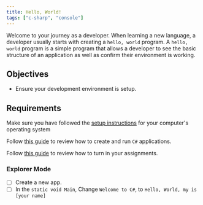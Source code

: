 ```yaml
---
title: Hello, World!
tags: ["c-sharp", "console"]
---
```


Welcome to your journey as a developer. When learning a new language, a
developer usually starts with creating a `hello, world` program. A
`hello, world` program is a simple program that allows a developer to see the
basic structure of an application as well as confirm their environment is
working.

## Objectives

- Ensure your development environment is setup.

## Requirements

Make sure you have followed the
[setup instructions](/lessons/cs-environment-setup) for your computer's
operating system

Follow [this guide](/lessons/cs-how-to-crete-and-run-programs) to review how to
create and run `C#` applications.

Follow [this guide](/lessons/misc-turning-in-assignments) to review how to turn
in your assignments.

### Explorer Mode

- [ ] Create a new app.
- [ ] In the `static void Main`, Change `Welcome to C#`, to
      `Hello, World, my is [your name]`
